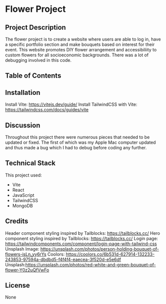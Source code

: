 # Flower Project

## Project Description

The flower project is to create a website where users are able to log in, have a specific portfolio section and make bouquets based on interest for their event. This website promotes DIY flower arrangement and accessibiliity to custom flowers for all socioeconomic backgrounds. There was a lot of debugging involved in this code.

## Table of Contents

## Installation

Install Vite: https://vitejs.dev/guide/
Install TailwindCSS with Vite: https://tailwindcss.com/docs/guides/vite

## Discussion

Throughout this project there were numerous pieces that needed to be updated or fixed. The first of which was my Apple Mac computer updated and thus made a bug which I had to debug before coding any further.

## Technical Stack

This project used:

- Vite
- React
- JavaScript
- TailwindCSS
- MongoDB

## Credits

Header component styling inspired by Tailblocks: https://tailblocks.cc/
Hero component styling inspired by Tailblocks: https://tailblocks.cc/
Login page: https://tailwindcomponents.com/component/login-page-with-tailwind-css
Unsplash Image: https://unsplash.com/photos/person-holding-bouquet-of-flowers-isLn_yy6rYs
Coolors: https://coolors.co/6b531d-627914-132233-243853-97594a-dbdbd5-f4f4f4-eaecea-3f520d-e5e6df
Unsplash:https://unsplash.com/photos/red-white-and-green-bouquet-of-flower-Y0z2uQfVwFo

## License

None
